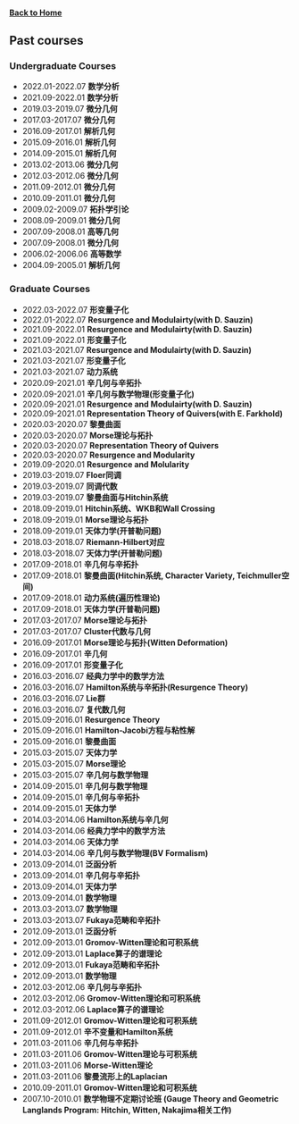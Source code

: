 #### [Back to Home](https://shanzhong-sun.github.io/Shanzhong-SUN/)

## Past courses

### Undergraduate Courses
* 2022.01-2022.07 **数学分析**
* 2021.09-2022.01 **数学分析**
* 2019.03-2019.07 **微分几何**
* 2017.03-2017.07 **微分几何**
* 2016.09-2017.01 **解析几何**
* 2015.09-2016.01 **解析几何**
* 2014.09-2015.01 **解析几何**
* 2013.02-2013.06 **微分几何**
* 2012.03-2012.06 **微分几何**
* 2011.09-2012.01 **微分几何**
* 2010.09-2011.01 **微分几何**
* 2009.02-2009.07 **拓扑学引论**
* 2008.09-2009.01 **微分几何**
* 2007.09-2008.01 **高等几何**
* 2007.09-2008.01 **微分几何**
* 2006.02-2006.06 **高等数学**
* 2004.09-2005.01 **解析几何**
### Graduate Courses
* 2022.03-2022.07 **形变量子化**
* 2022.01-2022.07 **Resurgence and Modulairty(with D. Sauzin)**
* 2021.09-2022.01 **Resurgence and Modulairty(with D. Sauzin)**
* 2021.09-2022.01 **形变量子化**
* 2021.03-2021.07 **Resurgence and Modulairty(with D. Sauzin)**
* 2021.03-2021.07 **形变量子化**
* 2021.03-2021.07 **动力系统**
* 2020.09-2021.01 **辛几何与辛拓扑**
* 2020.09-2021.01 **辛几何与数学物理(形变量子化)**
* 2020.09-2021.01 **Resurgence and Modulairty(with D. Sauzin)**
* 2020.09-2021.01 **Representation Theory of Quivers(with E. Farkhold)**
* 2020.03-2020.07 **黎曼曲面**
* 2020.03-2020.07 **Morse理论与拓扑**
* 2020.03-2020.07 **Representation Theory of Quivers**
* 2020.03-2020.07 **Resurgence and Modularity**
* 2019.09-2020.01 **Resurgence and Molularity**
* 2019.03-2019.07 **Floer同调**
* 2019.03-2019.07 **同调代数**
* 2019.03-2019.07 **黎曼曲面与Hitchin系统**
* 2018.09-2019.01 **Hitchin系统、WKB和Wall Crossing**
* 2018.09-2019.01 **Morse理论与拓扑**
* 2018.09-2019.01 **天体力学(开普勒问题)**
* 2018.03-2018.07 **Riemann-Hilbert对应**
* 2018.03-2018.07 **天体力学(开普勒问题)**
* 2017.09-2018.01 **辛几何与辛拓扑**
* 2017.09-2018.01 **黎曼曲面(Hitchin系统, Character Variety, Teichmuller空间)**
* 2017.09-2018.01 **动力系统(遍历性理论)**
* 2017.09-2018.01 **天体力学(开普勒问题)**
* 2017.03-2017.07 **Morse理论与拓扑**
* 2017.03-2017.07 **Cluster代数与几何**
* 2016.09-2017.01 **Morse理论与拓扑(Witten Deformation)**
* 2016.09-2017.01 **辛几何**
* 2016.09-2017.01 **形变量子化**
* 2016.03-2016.07 **经典力学中的数学方法**
* 2016.03-2016.07 **Hamilton系统与辛拓扑(Resurgence Theory)**
* 2016.03-2016.07 **Lie群**
* 2016.03-2016.07 **复代数几何**
* 2015.09-2016.01 **Resurgence Theory**
* 2015.09-2016.01 **Hamilton-Jacobi方程与粘性解**
* 2015.09-2016.01 **黎曼曲面**
* 2015.03-2015.07 **天体力学**
* 2015.03-2015.07 **Morse理论**
* 2015.03-2015.07 **辛几何与数学物理**
* 2014.09-2015.01 **辛几何与数学物理**
* 2014.09-2015.01 **辛几何与辛拓扑**
* 2014.09-2015.01 **天体力学**
* 2014.03-2014.06 **Hamilton系统与辛几何**
* 2014.03-2014.06 **经典力学中的数学方法**
* 2014.03-2014.06 **天体力学**
* 2014.03-2014.06 **辛几何与数学物理(BV Formalism)**
* 2013.09-2014.01 **泛函分析**
* 2013.09-2014.01 **辛几何与辛拓扑**
* 2013.09-2014.01 **天体力学**
* 2013.09-2014.01 **数学物理**
* 2013.03-2013.07 **数学物理**
* 2013.03-2013.07 **Fukaya范畴和辛拓扑**
* 2012.09-2013.01 **泛函分析**
* 2012.09-2013.01 **Gromov-Witten理论和可积系统**
* 2012.09-2013.01 **Laplace算子的谱理论**
* 2012.09-2013.01 **Fukaya范畴和辛拓扑**
* 2012.09-2013.01 **数学物理**
* 2012.03-2012.06 **辛几何与辛拓扑**
* 2012.03-2012.06 **Gromov-Witten理论和可积系统**
* 2012.03-2012.06 **Laplace算子的谱理论**
* 2011.09-2012.01 **Gromov-Witten理论和可积系统**
* 2011.09-2012.01 **辛不变量和Hamilton系统**
* 2011.03-2011.06 **辛几何与辛拓扑**
* 2011.03-2011.06 **Gromov-Witten理论与可积系统**
* 2011.03-2011.06 **Morse-Witten理论**
* 2011.03-2011.06 **黎曼流形上的Laplacian**
* 2010.09-2011.01 **Gromov-Witten理论和可积系统**
* 2007.10-2010.01 **数学物理不定期讨论班 (Gauge Theory and Geometric Langlands Program: Hitchin, Witten, Nakajima相关工作)**
